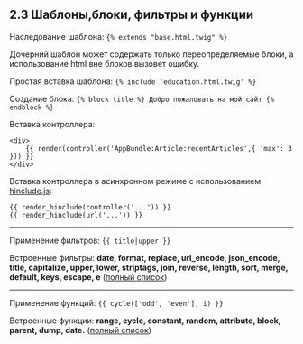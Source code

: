 ## 2.3 Шаблоны,блоки, фильтры и функции

Наследование шаблона: `{% extends "base.html.twig" %}`

Дочерний шаблон может содержать только переопределяемые блоки, а использование html вне блоков вызовет ошибку.

Простая вставка шаблона: `{% include 'education.html.twig' %}`

Создание блока: `{% block title %} Добро пожаловать на мой сайт {% endblock %}`

Вставка контроллера:

```
<div>
    {{ render(controller('AppBundle:Article:recentArticles',{ 'max': 3 })) }}
</div>
```

Вставка контроллера в асинхронном режиме с использованием [hinclude.js](http://mnot.github.io/hinclude/):
```
{{ render_hinclude(controller('...')) }}
{{ render_hinclude(url('...')) }}
```

---

Применение фильтров: `{{ title|upper }}`

Встроенные фильтры: **date, format, replace, url_encode, json_encode, title, capitalize, upper, lower, striptags, join, reverse, length, sort, merge, default, keys, escape, e**
([полный список](http://twig.sensiolabs.org/doc/filters/index.html))

---

Применение функций: `{{ cycle(['odd', 'even'], i) }}`

Встроенные функции: **range, cycle, constant, random, attribute, block, parent, dump, date.**
([полный список](http://twig.sensiolabs.org/doc/functions/index.html))